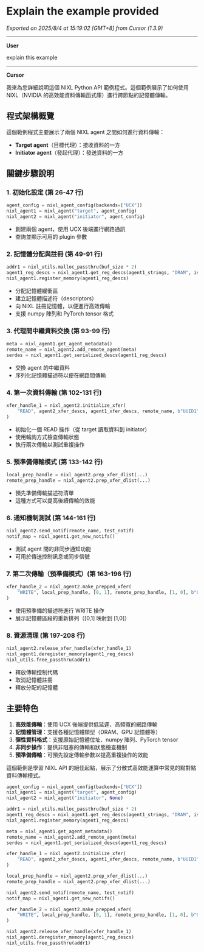 # Explain the example provided
_Exported on 2025/8/4 at 15:19:02 [GMT+8] from Cursor (1.3.9)_

---

**User**

explain this example

---

**Cursor**

我來為您詳細說明這個 NIXL Python API 範例程式。這個範例展示了如何使用 NIXL（NVIDIA 的高效能資料傳輸函式庫）進行跨節點的記憶體傳輸。

## 程式架構概覽

這個範例程式主要展示了兩個 NIXL agent 之間如何進行資料傳輸：
- **Target agent**（目標代理）：接收資料的一方
- **Initiator agent**（發起代理）：發送資料的一方

## 關鍵步驟說明

### 1. 初始化設定 (第 26-47 行)
```python
agent_config = nixl_agent_config(backends=["UCX"])
nixl_agent1 = nixl_agent("target", agent_config)
nixl_agent2 = nixl_agent("initiator", agent_config)
```
- 創建兩個 agent，使用 UCX 後端進行網路通訊
- 查詢並顯示可用的 plugin 參數

### 2. 記憶體分配與註冊 (第 49-91 行)
```python
addr1 = nixl_utils.malloc_passthru(buf_size * 2)
agent1_reg_descs = nixl_agent1.get_reg_descs(agent1_strings, "DRAM", is_sorted=True)
nixl_agent1.register_memory(agent1_reg_descs)
```
- 分配記憶體緩衝區
- 建立記憶體描述符（descriptors）
- 向 NIXL 註冊記憶體，以便進行高效傳輸
- 支援 numpy 陣列和 PyTorch tensor 格式

### 3. 代理間中繼資料交換 (第 93-99 行)
```python
meta = nixl_agent1.get_agent_metadata()
remote_name = nixl_agent2.add_remote_agent(meta)
serdes = nixl_agent1.get_serialized_descs(agent1_reg_descs)
```
- 交換 agent 的中繼資料
- 序列化記憶體描述符以便在網路間傳輸

### 4. 第一次資料傳輸 (第 102-131 行)
```python
xfer_handle_1 = nixl_agent2.initialize_xfer(
    "READ", agent2_xfer_descs, agent1_xfer_descs, remote_name, b"UUID1"
)
```
- 初始化一個 READ 操作（從 target 讀取資料到 initiator）
- 使用輪詢方式檢查傳輸狀態
- 執行兩次傳輸以測試重複操作

### 5. 預準備傳輸模式 (第 133-142 行)
```python
local_prep_handle = nixl_agent2.prep_xfer_dlist(...)
remote_prep_handle = nixl_agent2.prep_xfer_dlist(...)
```
- 預先準備傳輸描述符清單
- 這種方式可以提高後續傳輸的效能

### 6. 通知機制測試 (第 144-161 行)
```python
nixl_agent2.send_notif(remote_name, test_notif)
notif_map = nixl_agent1.get_new_notifs()
```
- 測試 agent 間的非同步通知功能
- 可用於傳送控制訊息或同步信號

### 7. 第二次傳輸（預準備模式）(第 163-196 行)
```python
xfer_handle_2 = nixl_agent2.make_prepped_xfer(
    "WRITE", local_prep_handle, [0, 1], remote_prep_handle, [1, 0], b"UUID2"
)
```
- 使用預準備的描述符進行 WRITE 操作
- 展示記憶體區段的重新排列（[0,1] 映射到 [1,0]）

### 8. 資源清理 (第 197-208 行)
```python
nixl_agent2.release_xfer_handle(xfer_handle_1)
nixl_agent1.deregister_memory(agent1_reg_descs)
nixl_utils.free_passthru(addr1)
```
- 釋放傳輸控制代碼
- 取消記憶體註冊
- 釋放分配的記憶體

## 主要特色

1. **高效能傳輸**：使用 UCX 後端提供低延遲、高頻寬的網路傳輸
2. **記憶體管理**：支援各種記憶體類型（DRAM、GPU 記憶體等）
3. **彈性資料格式**：支援原始記憶體位址、numpy 陣列、PyTorch tensor
4. **非同步操作**：提供非阻塞的傳輸和狀態檢查機制
5. **預準備傳輸**：可預先設定傳輸參數以提高重複操作的效能

這個範例是學習 NIXL API 的絕佳起點，展示了分散式高效能運算中常見的點對點資料傳輸模式。

```python
agent_config = nixl_agent_config(backends=["UCX"])
nixl_agent1 = nixl_agent("target", agent_config)
nixl_agent2 = nixl_agent("initiator", None)
```

```python
addr1 = nixl_utils.malloc_passthru(buf_size * 2)
agent1_reg_descs = nixl_agent1.get_reg_descs(agent1_strings, "DRAM", is_sorted=True)
nixl_agent1.register_memory(agent1_reg_descs)
```

```python
meta = nixl_agent1.get_agent_metadata()
remote_name = nixl_agent2.add_remote_agent(meta)
serdes = nixl_agent1.get_serialized_descs(agent1_reg_descs)
```

```python
xfer_handle_1 = nixl_agent2.initialize_xfer(
    "READ", agent2_xfer_descs, agent1_xfer_descs, remote_name, b"UUID1"
)
```

```python
local_prep_handle = nixl_agent2.prep_xfer_dlist(...)
remote_prep_handle = nixl_agent2.prep_xfer_dlist(...)
```

```python
nixl_agent2.send_notif(remote_name, test_notif)
notif_map = nixl_agent1.get_new_notifs()
```

```python
xfer_handle_2 = nixl_agent2.make_prepped_xfer(
    "WRITE", local_prep_handle, [0, 1], remote_prep_handle, [1, 0], b"UUID2"
)
```

```python
nixl_agent2.release_xfer_handle(xfer_handle_1)
nixl_agent1.deregister_memory(agent1_reg_descs)
nixl_utils.free_passthru(addr1)
```

